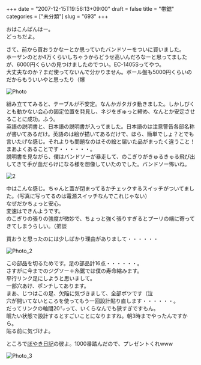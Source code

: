+++
date = "2007-12-15T19:56:13+09:00"
draft = false
title = "帯鋸"
categories = ["未分類"]
slug = "693"
+++

<p>おはこんばんはー。<br />どっちだよ。</p>

<p>さて、前から買おうかなーとか思っていたバンドソーをついに買いました。<br />ホーザンのとか4万くらいしちゃうからどうせ高いんだろなーと思ってましたが、6000円くらいの見つけましたのでつい。EC-1405Sってやつ。<br />大丈夫なのか？まだ使ってないんで分かりません。ボール盤も5000円くらいのだからもういいやと思ったり（爆</p>

<p><img title="Photo" alt="Photo" src="/images/robolog/photos/uncategorized/2007/12/15/photo.png" border="0" /> </p>

<p>組み立ててみると、テーブルが不安定。なんかガタガタ動きました。しかしびくとも動かない会心の固定位置を発見し、ネジをぎゅっと締め、なんとか安定させることに成功。ふう。<br />英語の説明書と、日本語の説明書が入ってました。日本語のは注意警告各部名称が書いてあるだけ。英語のは絵が描いてあるだけで、ほら、簡単でしょ？とでも言いたげな感じ。それよりも問題なのはその絵と届いた品がまったく違うこと！<br />まあよくあることです・・・・・・。<br />説明書を見ながら、僕はバンドソーが暴走して、のこぎりがきゅるきゅる飛び出してきて手が血だらけになる様を想像していたのでした。バンドソー怖いね。</p>

<p><img title="2" alt="2" src="/images/robolog/photos/uncategorized/2007/12/15/2.png" border="0" /> </p>

<p>中はこんな感じ。ちゃんと蓋が閉まってるかチェックするスイッチがついてました。（写真に写ってるのは電源スイッチなんでこれじゃない）<br />なぜだかちょっと安心。<br />変速はできんようです。<br />のこぎりの張りの強度が微妙で、ちょっと強く張りすぎるとプーリの端に寄ってきてしまうらしい。（弟談</p>

<p>買おうと思ったのには少しばかり理由がありまして・・・・・・</p>

<p><img title="Photo_2" alt="Photo_2" src="/images/robolog/photos/uncategorized/2007/12/15/photo_2.png" border="0" /> </p>

<p>この部品を切るためです。足の部品計16点・・・・・・。<br />さすがに今までのジグソー＋糸鋸では僕の寿命縮みます。<br />平行リンク足にしようと思いまして。<br />一部穴あけ、ポンチしてあります。<br />まあ、じつはこの足、欠陥に気づきまして、全部ボツです（泣<br />穴が開いてないところを使ってもう一回設計貼り直します・・・・・・。<br />だってリンクの軸間20㍉って、いくらなんでも狭すぎですもん。<br />眠たい状態で設計するとすごいことになりますね。朝3時までやったんですから。<br />貼る前に気づけよ。</p>

<p>ところで<a href="http://clubname-nakamudesu.cocolog-nifty.com/">ぼやき日記</a>の彼よ。1000番踏んだので、プレゼントくれwww</p>

<p><img title="Photo_3" alt="Photo_3" src="/images/robolog/photos/uncategorized/2007/12/15/photo_3.png" border="0" /> </p>

